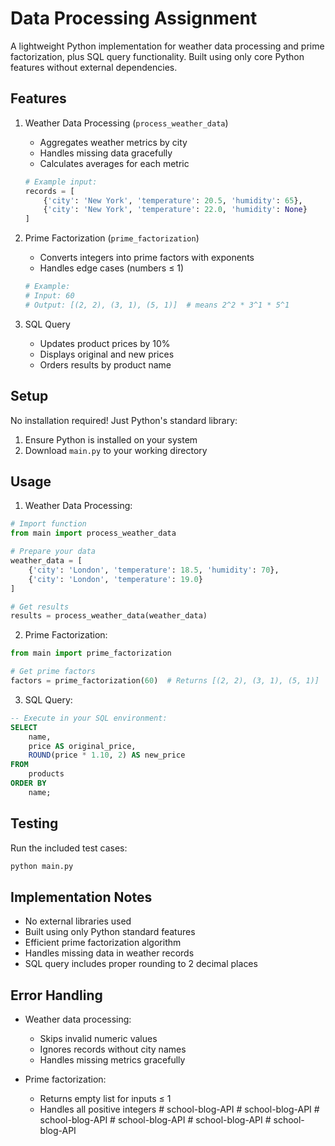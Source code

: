 # Data Processing Assignment

A lightweight Python implementation for weather data processing and prime factorization, plus SQL query functionality. Built using only core Python features without external dependencies.

## Features

1. Weather Data Processing (`process_weather_data`)
   - Aggregates weather metrics by city
   - Handles missing data gracefully
   - Calculates averages for each metric
   ```python
   # Example input:
   records = [
       {'city': 'New York', 'temperature': 20.5, 'humidity': 65},
       {'city': 'New York', 'temperature': 22.0, 'humidity': None}
   ]
   ```

2. Prime Factorization (`prime_factorization`)
   - Converts integers into prime factors with exponents
   - Handles edge cases (numbers ≤ 1)
   ```python
   # Example:
   # Input: 60
   # Output: [(2, 2), (3, 1), (5, 1)]  # means 2^2 * 3^1 * 5^1
   ```

3. SQL Query
   - Updates product prices by 10%
   - Displays original and new prices
   - Orders results by product name

## Setup

No installation required! Just Python's standard library:
1. Ensure Python is installed on your system
2. Download `main.py` to your working directory

## Usage

1. Weather Data Processing:
```python
# Import function
from main import process_weather_data

# Prepare your data
weather_data = [
    {'city': 'London', 'temperature': 18.5, 'humidity': 70},
    {'city': 'London', 'temperature': 19.0}
]

# Get results
results = process_weather_data(weather_data)
```

2. Prime Factorization:
```python
from main import prime_factorization

# Get prime factors
factors = prime_factorization(60)  # Returns [(2, 2), (3, 1), (5, 1)]
```

3. SQL Query:
```sql
-- Execute in your SQL environment:
SELECT 
    name,
    price AS original_price,
    ROUND(price * 1.10, 2) AS new_price
FROM 
    products
ORDER BY 
    name;
```

## Testing

Run the included test cases:
```bash
python main.py
```

## Implementation Notes

- No external libraries used
- Built using only Python standard features
- Efficient prime factorization algorithm
- Handles missing data in weather records
- SQL query includes proper rounding to 2 decimal places

## Error Handling

- Weather data processing:
  - Skips invalid numeric values
  - Ignores records without city names
  - Handles missing metrics gracefully

- Prime factorization:
  - Returns empty list for inputs ≤ 1
  - Handles all positive integers
#   s c h o o l - b l o g - A P I  
 #   s c h o o l - b l o g - A P I  
 #   s c h o o l - b l o g - A P I  
 #   s c h o o l - b l o g - A P I  
 #   s c h o o l - b l o g - A P I  
 #   s c h o o l - b l o g - A P I  
 
